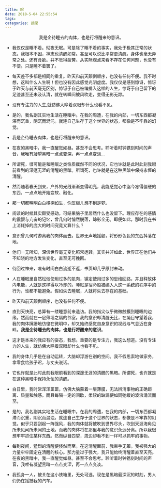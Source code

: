 ```yaml
---
title: 眠
date: 2018-5-04 22:55:54
tags:
categories: 摘录
---
```


<center>我是企待睡去的肉体，也是行将醒来的意识。</center>
<escape><!-- more --></escape>

* 我仅仅是睡不着。彻夜无眠。可是除了睡不着的事实，我处于极其正常的状态。我根本不困，神志也清醒如常。甚至可以说比平常更清醒。身体也毫无异常之处。还有食欲。并不觉得疲劳。从实际观点来看不存在任何问题，也没有不便。只是睡不着罢了。

* 每天差不多都是相同的重复。昨天和前天颠倒顺序，也没有任何不便。我不时想，这叫什么人生啊！但也没有因此感觉光阴虚度。我仅仅是感到惊讶，惊讶于昨天与前天毫无区别，惊讶于自己被编排入这样的人生，惊讶于自己留下的足迹甚至还未及认清，就在转瞬间被风吹走，变得无影无踪。

* 没有专注力的人生,就仿佛大睁着双眼却什么也看不见。

* 是的，我名副其实地生活在睡眠中。在我的周遭，在我的内部，一切东西都凝滞而沉重，阴沉而混沌。就连自己生存于这个世界的状态，都像是不牢靠的幻觉。

* 我是企待睡去肉体，也是行将醒来的意识。

* 在夜的黑暗中，我一直醒觉如昼。甚至不会思考。聆听着时钟镌刻时间的声音，我唯有凝望黑暗一点点变深，再一点点变淡…

* 所谓死，很可能是和睡眠之类性质截然不同的状况，它也许就是此时此刻我眼前看到的深邃无涯的清醒的黑暗。所谓死，也许就是在这种黑暗中保持永恒的清醒。

* 然而随着春天到来，户外的光线渐渐变得明亮，我能感觉心中迄今冻得僵硬的东西，一点点地开始变软、融化。

* 那一切都明明白白栩栩如生，你压根儿想不到是梦。

* 阅读的时候其实颇受感动，可结果脑子里居然什么也没留下。理应存在的感情的震颤与亢奋的记忆，曾几何时悄然脱落，踪影全无。即便如此，那时我在书上消耗掉的庞大的时间究竟又算什么？

* 意识曾几何时游离我的肉体而去。世界无声地摇颤，将形形色色的东西抖落在地。

* 他们一无所知，深信世界毫无变化照常运转。其实并非如此，世界正在他们并不知晓的地方发生变化，直至无可挽回。

* 待回过神来，唯有时间白白流逝不返，书页却几乎原封未动。

* 人在睡眠里自然松弛使用过多的肌肉，镇定使用过多的思维回路，并且释放体内电能，人就是这样得以冷却的。睡眠是宿命般被编入人这一系统的程序中的行为，谁都不能避免。假如失去睡眠，人就将失去存在的基础。

* 昨天和前天颠倒顺序，也没有任何不便。

* 直到天快亮，总算有一缕睡意前来造访。我的指尖似乎微微触摸到睡眠的边缘。然而就在一层薄墙之隔的邻室，我的意识却清醒无比，在凝目守望着我，我的肉体蹒跚地彷徨在微明中，却又始终感觉自身意识的视线与气息近在身畔。**我是企待睡去的肉体，也是行将醒来的意识**。

* 这才是本来的我应有的姿态，我想。重要的是专注力，我这么想道。没有专注力的人生，就仿佛大睁着双眼却什么也看不见。

* 我的身体几乎是在自动运转，大脑却浮游在别的空间。我不假思索地做家务，拿零食给孩子迟，与丈夫说话。

* 它也许就是此时此刻我眼前看到的深邃无涯的清醒的黑暗。所谓死，也许就是在这种黑暗中保持永恒的清醒。

* 白日里，我时常浑浑噩噩，仿佛大脑蒙着一层薄膜，无法辨清事物的正确距离、质量和触感。而且每隔一定的间歇，柔软的缺漏便如同弛缓的波浪涌流而至。

* 是的，我名副其实地生活在睡眠中。在我的周遭，在我的内部，一切东西都凝滞而沉重，阴沉而混浊。就连自己生存于这个世界的状态，都像是不牢靠的幻觉。似乎只要刮起一阵强风，我的肉体就将被吹到世界尽头，吹到天涯海角见所未见闻所未闻的土地。而我的肉体将在那里与我的意识永远分离。所以我很想牢牢抓住某样东西。然而纵目四望，周边却看不到一样可以抓牢的事物。 

* 每到夜间，猛烈的清醒便倏然而至。在这清醒面前，我束手无策。我被强大的力量牢牢固定在清醒的核心。那力量过于强大，我只能始终清醒着直至天亮。在夜的黑暗中，我一直醒觉如昼。甚至不会思考。聆听着时钟镌刻时间的声音，我唯有凝望黑暗一点点变深，再一点点变淡。

* 我孤身一人，被关在这小铁箱里，无处可逃。现在是黑暗最深沉的时刻，男人们仍在摇撼我的汽车。


